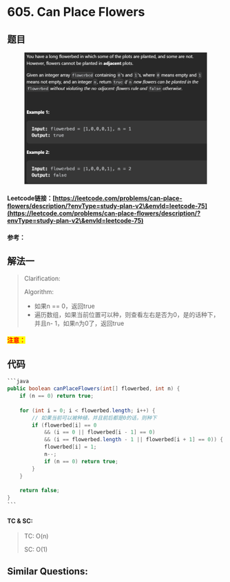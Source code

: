 # 605. Can Place Flowers

## 题目

<figure><img src="../../.gitbook/assets/image (3) (1) (1) (1) (1) (1) (1) (1) (1) (1) (1) (1).png" alt=""><figcaption></figcaption></figure>

#### Leetcode链接：[https://leetcode.com/problems/can-place-flowers/description/?envType=study-plan-v2\&envId=leetcode-75](https://leetcode.com/problems/can-place-flowers/description/?envType=study-plan-v2\&envId=leetcode-75)

#### 参考：

## 解法一

> Clarification:&#x20;
>
> Algorithm:&#x20;
>
> * 如果n == 0，返回true
> * 遍历数组，如果当前位置可以种，则查看左右是否为0，是的话种下，并且n- 1，如果n为0了，返回true

#### <mark style="color:red;">注意：</mark>

## 代码

````java
```java
public boolean canPlaceFlowers(int[] flowerbed, int n) {
    if (n == 0) return true;

    for (int i = 0; i < flowerbed.length; i++) {
        // 如果当前可以被种植，并且前后都是0的话，则种下
        if (flowerbed[i] == 0 
            && (i == 0 || flowerbed[i - 1] == 0) 
            && (i == flowerbed.length - 1 || flowerbed[i + 1] == 0)) {
            flowerbed[i] = 1;
            n--;
            if (n == 0) return true;
        }
    }

    return false;
}
```
````

#### TC & SC:&#x20;

> TC: O(n)
>
> SC: O(1)

## **Similar Questions:**&#x20;
